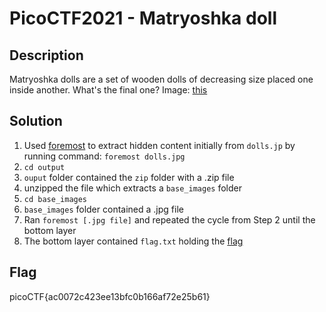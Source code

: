 # PicoCTF2021 - Matryoshka doll

## Description
Matryoshka dolls are a set of wooden dolls of decreasing size placed one inside another. What's the final one? Image: [this](./dolls.jpg)

## Solution
1. Used [foremost](https://www.kali.org/tools/foremost/) to extract hidden content initially from ```dolls.jp``` by running command: ```foremost dolls.jpg```
2. ```cd output```
3. ```ouput``` folder contained the ```zip``` folder with a .zip file
4. unzipped the file which extracts a ```base_images``` folder
5. ```cd base_images```
6. ```base_images``` folder contained a .jpg file
7. Ran ```foremost [.jpg file]``` and repeated the cycle from Step 2 until the bottom layer
8. The bottom layer contained ```flag.txt``` holding the [flag](./output/base_images/output/base_images/output/base_images/output/flag.txt)

## Flag
picoCTF{ac0072c423ee13bfc0b166af72e25b61}
